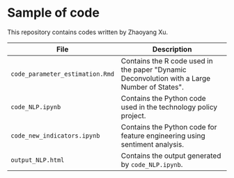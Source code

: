# Sample of code
This repository contains codes written by Zhaoyang Xu.

| File                      | Description                                                                                         |
|---------------------------|-----------------------------------------------------------------------------------------------------|
| `code_parameter_estimation.Rmd` | Contains the R code used in the paper "Dynamic Deconvolution with a Large Number of States".         |
| `code_NLP.ipynb`                     | Contains the Python code used in the technology policy project.                            |
| `code_new_indicators.ipynb`                     | Contains the Python code for feature engineering using sentiment analysis.                            |
| `output_NLP.html`                     | Contains the output generated by `code_NLP.ipynb`.                            |

